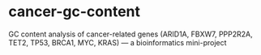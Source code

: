 # cancer-gc-content
GC content analysis of cancer-related genes (ARID1A, FBXW7, PPP2R2A, TET2, TP53, BRCA1, MYC, KRAS) — a bioinformatics mini-project
